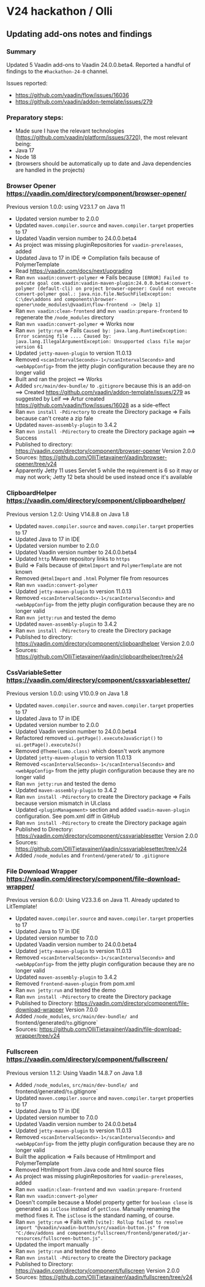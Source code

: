 # V24 hackathon / Olli

## Updating add-ons notes and findings

### Summary

Updated 5 Vaadin add-ons to Vaadin 24.0.0.beta4. Reported a handful of findings to the `#hackathon-24-0` channel.

Issues reported:
* https://github.com/vaadin/flow/issues/16036
* https://github.com/vaadin/addon-template/issues/279


### Preparatory steps:
* Made sure I have the relevant technologies (https://github.com/vaadin/platform/issues/3720), the most relevant being:
* Java 17
* Node 18
* (browsers should be automatically up to date and Java dependencies are handled in the projects)

### Browser Opener https://vaadin.com/directory/component/browser-opener/
Previous version 1.0.0: using V23.1.7 on Java 11
* Updated version number to 2.0.0
* Updated `maven.compiler.source` and `maven.compiler.target` properties to 17
* Updated Vaadin version number to 24.0.0.beta4
* As project was missing pluginRepositories for `vaadin-prereleases`, added
* Updated Java to 17 in IDE
  => Compilation fails because of PolymerTemplate
* Read https://vaadin.com/docs/next/upgrading
* Ran `mvn vaadin:convert-polymer`
  => Fails because `[ERROR] Failed to execute goal com.vaadin:vaadin-maven-plugin:24.0.0.beta4:convert-polymer (default-cli) on project browser-opener: Could not execute convert-polymer goal.: java.nio.file.NoSuchFileException: C:\dev\addons and components\browser-opener\node_modules\@vaadin\flow-frontend -> [Help 1]`
* Ran `mvn vaadin:clean-frontend` and `mvn vaadin:prepare-frontend` to regenerate the `/node_modules` directory
* Ran `mvn vaadin:convert-polymer`
  => Works now
* Ran `mvn jetty:run`
  => Fails `Caused by: java.lang.RuntimeException: Error scanning file .... Caused by: java.lang.IllegalArgumentException: Unsupported class file major version 61`
* Updated `jetty-maven-plugin` to version 11.0.13
* Removed `<scanIntervalSeconds>-1</scanIntervalSeconds>` and `<webAppConfig>` from the jetty plugin configuration because they are no longer valid
* Built and ran the project
  ==> Works
* Added `src/main/dev-bundle/` to `.gitignore` because this is an add-on
  ==> Created https://github.com/vaadin/addon-template/issues/279 as suggested by Leif
  ==> Artur created https://github.com/vaadin/flow/issues/16028 as a side-effect
* Ran `mvn install -Pdirectory` to create the Directory package
  => Fails because can't create a zip fale
* Updated `maven-assembly-plugin` to 3.4.2
* Ran `mvn install -Pdirectory` to create the Directory package again
  ==> Success
* Published to directory: https://vaadin.com/directory/component/browser-opener Version 2.0.0
* Sources: https://github.com/OlliTietavainenVaadin/browser-opener/tree/v24
* Apparently Jetty 11 uses Servlet 5 while the requirement is 6 so it may or may not work; Jetty 12 beta should be used instead once it's available

### ClipboardHelper https://vaadin.com/directory/component/clipboardhelper/
Previous version 1.2.0: Using V14.8.8 on Java 1.8
* Updated `maven.compiler.source` and `maven.compiler.target` properties to 17
* Updated Java to 17 in IDE
* Updated version number to 2.0.0
* Updated Vaadin version number to 24.0.0.beta4
* Updated `http` Maven repository links to `https`
* Build
  => Fails because of `@HtmlImport` and `PolymerTemplate` are not known
* Removed `@HtmlImport` and `.html` Polymer file from resources
* Ran `mvn vaadin:convert-polymer`
* Updated `jetty-maven-plugin` to version 11.0.13
* Removed `<scanIntervalSeconds>-1</scanIntervalSeconds>` and `<webAppConfig>` from the jetty plugin configuration because they are no longer valid
* Ran `mvn jetty:run` and tested the demo
* Updated `maven-assembly-plugin` to 3.4.2
* Ran `mvn install -Pdirectory` to create the Directory package
* Published to directory: https://vaadin.com/directory/component/clipboardhelper Version 2.0.0
* Sources: https://github.com/OlliTietavainenVaadin/clipboardhelper/tree/v24

### CssVariableSetter https://vaadin.com/directory/component/cssvariablesetter/
Previous version 1.0.0: using V10.0.9 on Java 1.8
* Updated `maven.compiler.source` and `maven.compiler.target` properties to 17
* Updated Java to 17 in IDE
* Updated version number to 2.0.0
* Updated Vaadin version number to 24.0.0.beta4
* Refactored removed `ui.getPage().executeJavaScript()` to `ui.getPage().executeJs()`
* Removed `@Theme(Lumo.class)` which doesn't work anymore
* Updated `jetty-maven-plugin` to version 11.0.13
* Removed `<scanIntervalSeconds>-1</scanIntervalSeconds>` and `<webAppConfig>` from the jetty plugin configuration because they are no longer valid
* Ran `mvn jetty:run` and tested the demo
* Updated `maven-assembly-plugin` to 3.4.2
* Ran `mvn install -Pdirectory` to create the Directory package
  => Fails because version mismatch in UI.class
* Updated `<pluginManagement>` section and added `vaadin-maven-plugin` configuration. See pom.xml diff in GitHub
* Ran `mvn install -Pdirectory` to create the Directory package again
* Published to Directory: https://vaadin.com/directory/component/cssvariablesetter Version 2.0.0
* Sources: https://github.com/OlliTietavainenVaadin/cssvariablesetter/tree/v24
* Added `/node_modules` and `frontend/generated/` to `.gitignore`

### File Download Wrapper https://vaadin.com/directory/component/file-download-wrapper/
Previous version 6.0.0: Using V23.3.6 on Java 11. Already updated to LitTemplate!
* Updated `maven.compiler.source` and `maven.compiler.target` properties to 17
* Updated Java to 17 in IDE
* Updated version number to 7.0.0
* Updated Vaadin version number to 24.0.0.beta4
* Updated `jetty-maven-plugin` to version 11.0.13
* Removed `<scanIntervalSeconds>-1</scanIntervalSeconds>` and `<webAppConfig>` from the jetty plugin configuration because they are no longer valid
* Updated `maven-assembly-plugin` to 3.4.2
* Removed `frontend-maven-plugin` from pom.xml
* Ran `mvn jetty:run` and tested the demo
* Ran `mvn install -Pdirectory` to create the Directory package
* Published to Directory: https://vaadin.com/directory/component/file-download-wrapper Version 7.0.0
* Added `/node_modules`, `src/main/dev-bundle/ and `frontend/generated/` to `.gitignore`
* Sources: https://github.com/OlliTietavainenVaadin/file-download-wrapper/tree/v24

### Fullscreen https://vaadin.com/directory/component/fullscreen/
Previous version 1.1.2: Using Vaadin 14.8.7 on Java 1.8

* Added `/node_modules`, `src/main/dev-bundle/ and `frontend/generated/` to `.gitignore`
* Updated `maven.compiler.source` and `maven.compiler.target` properties to 17
* Updated Java to 17 in IDE
* Updated version number to 7.0.0
* Updated Vaadin version number to 24.0.0.beta4
* Updated `jetty-maven-plugin` to version 11.0.13
* Removed `<scanIntervalSeconds>-1</scanIntervalSeconds>` and `<webAppConfig>` from the jetty plugin configuration because they are no longer valid
* Built the application
  => Fails because of HtmlImport and PolymerTemplate
* Removed HtmlImport from Java code and html source files
* As project was missing pluginRepositories for `vaadin-prereleases`, added
* Ran `mvn vaadin:clean-frontend` and `mvn vaadin:prepare-frontend`
* Ran `mvn vaadin:convert-polymer`
* Doesn't compile because a Model property getter for `boolean close` is generated as `isClose` instead of `getClose`. Manually renaming the method fixes it. The `isClose` is the standard naming, of course.
* Ran `mvn jetty:run`
  => Fails with `[vite]: Rollup failed to resolve import "@vaadin/vaadin-button/src/vaadin-button.js" from "C:/dev/addons and components/fullscreen/frontend/generated/jar-resources/fullscreen-button.js".`
* Updated the import manually
* Ran `mvn jetty:run` and tested the demo
* Ran `mvn install -Pdirectory` to create the Directory package
* Published to Directory: https://vaadin.com/directory/component/fullscreen Version 2.0.0
* Sources: https://github.com/OlliTietavainenVaadin/fullscreen/tree/v24